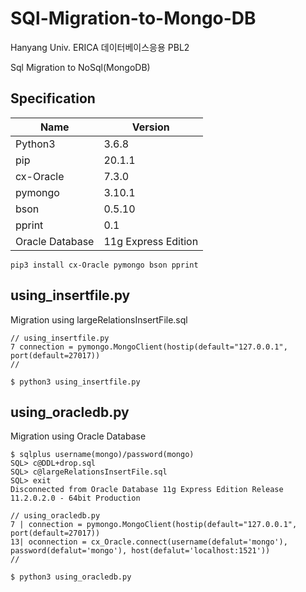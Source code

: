 # SQl-Migration-to-Mongo-DB
Hanyang Univ. ERICA 데이터베이스응용 PBL2

Sql Migration to NoSql(MongoDB)

## Specification
|Name| Version |
|--|--|
| Python3 | 3.6.8 |
| pip | 20.1.1 |
| cx-Oracle  | 7.3.0 |
| pymongo  | 3.10.1 |
| bson  | 0.5.10 |
| pprint  |  0.1 |
| Oracle Database  | 11g Express Edition |

    pip3 install cx-Oracle pymongo bson pprint

## using_insertfile.py
Migration using largeRelationsInsertFile.sql

    
    // using_insertfile.py
    7 connection = pymongo.MongoClient(hostip(default="127.0.0.1", port(default=27017))
    //
    
    $ python3 using_insertfile.py


## using_oracledb.py
Migration using Oracle Database

    $ sqlplus username(mongo)/password(mongo)
    SQL> c@DDL+drop.sql
    SQL> c@largeRelationsInsertFile.sql
    SQL> exit
    Disconnected from Oracle Database 11g Express Edition Release 11.2.0.2.0 - 64bit Production
    
    // using_oracledb.py
    7 | connection = pymongo.MongoClient(hostip(default="127.0.0.1", port(default=27017))
    13| oconnection = cx_Oracle.connect(username(defalut='mongo'), password(defalut='mongo'), host(defalut='localhost:1521'))
    //
    
    $ python3 using_oracledb.py
